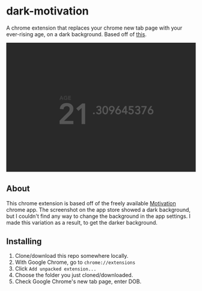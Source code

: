 dark-motivation
==============

A chrome extension that replaces your chrome new tab page with your ever-rising
age, on a dark background. Based off of [this](https://github.com/maccman/motivation).

![interface-example](age.png)

## About

This chrome extension is based off of the freely available
[Motivation](https://chrome.google.com/webstore/detail/motivation/ofdgfpchbidcgncgfpdlpclnpaemakoj)
chrome app. The screenshot on the app store showed a dark background, but I
couldn't find any way to change the background in the app settings. I made this
variation as a result, to get the darker background.

## Installing

1. Clone/download this repo somewhere locally.
2. With Google Chrome, go to `chrome://extensions`
3. Click `Add unpacked extension...`
4. Choose the folder you just cloned/downloaded.
5. Check Google Chrome's new tab page, enter DOB.
